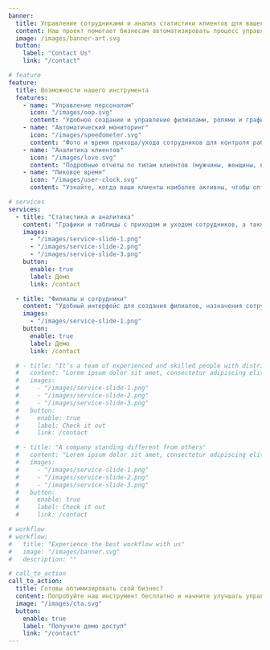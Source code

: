 ```yaml
---
banner:
  title: Управление сотрудниками и анализ статистики клиентов для вашего бизнеса
  content: Наш проект помогает бизнесам автоматизировать процесс управления филиалами, сотрудниками и анализировать статистику клиентов для принятия обоснованных решений. Ускорьте рост и оптимизируйте операционные процессы.
  image: /images/banner-art.svg
  button:
    label: "Contact Us"
    link: "/contact"

# feature
feature:
  title: Возможности нашего инструмента
  features:
    - name: "Управление персоналом"
      icon: "/images/oop.svg"
      content: "Удобное создание и управление филиалами, ролями и графиками сотрудников."
    - name: "Автоматический мониторинг"
      icon: "/images/speedometer.svg"
      content: "Фото и время прихода/ухода сотрудников для контроля рабочего времени."
    - name: "Аналитика клиентов"
      icon: "/images/love.svg"
      content: "Подробные отчеты по типам клиентов (мужчины, женщины, возраст, новые/постоянные)."
    - name: "Пиковое время"
      icon: "/images/user-clock.svg"
      content: "Узнайте, когда ваши клиенты наиболее активны, чтобы оптимизировать работу."

# services
services:
  - title: "Статистика и аналитика"
    content: "Графики и таблицы с приходом и уходом сотрудников, а также статистика по клиентам (пол, возраст, новый/постоянный клиент) для глубокого анализа."
    images:
      - "/images/service-slide-1.png"
      - "/images/service-slide-2.png"
      - "/images/service-slide-3.png"
    button:
      enable: true
      label: Демо
      link: /contact

  - title: "Филиалы и сотрудники"
    content: "Удобный интерфейс для создания филиалов, назначения сотрудников и их ролей. Управляйте персоналом в разных местах с легкостью."
    images:
      - "/images/service-slide-1.png"
    button:
      enable: true
      label: Демо
      link: /contact

  # - title: "It’s a team of experienced and skilled people with distributions"
  #   content: "Lorem ipsum dolor sit amet, consectetur adipiscing elit. Consequat tristique eget amet, tempus eu at consecttur. Leo facilisi nunc viverra tellus. Ac laoreet sit vel consquat. consectetur adipiscing elit. Consequat tristique eget amet, tempus eu at consecttur. Leo facilisi nunc viverra tellus. Ac laoreet sit vel consquat."
  #   images:
  #     - "/images/service-slide-1.png"
  #     - "/images/service-slide-2.png"
  #     - "/images/service-slide-3.png"
  #   button:
  #     enable: true
  #     label: Check it out
  #     link: /contact

  # - title: "A company standing different from others"
  #   content: "Lorem ipsum dolor sit amet, consectetur adipiscing elit. Consequat tristique eget amet, tempus eu at consecttur. Leo facilisi nunc viverra tellus. Ac laoreet sit vel consquat. consectetur adipiscing elit. Consequat tristique eget amet, tempus eu at consecttur. Leo facilisi nunc viverra tellus. Ac laoreet sit vel consquat."
  #   images:
  #     - "/images/service-slide-1.png"
  #     - "/images/service-slide-2.png"
  #     - "/images/service-slide-3.png"
  #   button:
  #     enable: true
  #     label: Check it out
  #     link: /contact

# workflow
# workflow:
#   title: "Experience the best workflow with us"
#   image: "/images/banner.svg"
#   description: ""

# call_to_action
call_to_action:
  title: Готовы оптимизировать свой бизнес?
  content: Попробуйте наш инструмент бесплатно и начните улучшать управление филиалами, сотрудниками и статистикой уже сегодня!
  image: "/images/cta.svg"
  button:
    enable: true
    label: "Получите демо доступ"
    link: "/contact"
---
```

